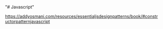 "# Javascript" 

https://addyosmani.com/resources/essentialjsdesignpatterns/book/#constructorpatternjavascript
